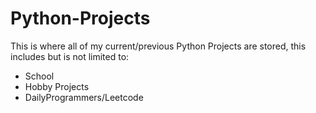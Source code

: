 # Python-Projects
This is where all of my current/previous Python Projects are stored, this includes but is not limited to:


<ul>
  <li>School</li>
  <li>Hobby Projects</li>
  <li>DailyProgrammers/Leetcode</li>
</ul>

